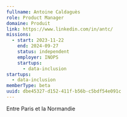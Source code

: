 ```yaml
---
fullname: Antoine Caldaguès
role: Product Manager
domaine: Produit
link: https://www.linkedin.com/in/antc/
missions:
  - start: 2023-11-22
    end: 2024-09-27
    status: independent
    employer: INOPS
    startups:
      - data-inclusion
startups:
  - data-inclusion
memberType: beta
uuid: dbe45327-d152-411f-b56b-c5bdf54e091c
---
```

Entre Paris et la Normandie

